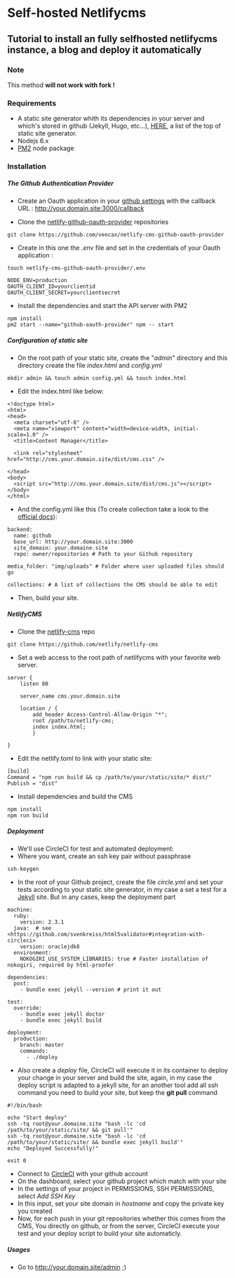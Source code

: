 # Self-hosted Netlifycms
## Tutorial to install an fully selfhosted netlifycms instance, a blog and deploy it automatically

### Note

This method **will not work with fork !**

### Requirements
- A static site generator whith its dependencies in your server and which's stored in github (Jekyll, Hugo, etc...), [HERE](https://www.staticgen.com/), a list of the top of static site generator.
- Nodejs 6.x
- [PM2](https://github.com/Unitech/pm2) node package

### Installation

##### The Github Authentication Provider

- Create an Oauth application in your [github settings](https://github.com/settings/developers) with the callback URL : http://your.domain.site:3000/callback

- Clone the [netlify-github-oauth-provider](https://github.com/vencax/netlify-cms-github-oauth-providernetli) repositories
```
git clone https://github.com/vencax/netlify-cms-github-oauth-provider
```
- Create in this one the _.env_ file and set in the credentials of your Oauth application :
```
touch netlify-cms-github-oauth-provider/.env
```
```
NODE_ENV=production
OAUTH_CLIENT_ID=yourclientid
OAUTH_CLIENT_SECRET=yourclientsecret
```
- Install the dependencies and start the API server with PM2
```
npm install
pm2 start --name="github-oauth-provider" npm -- start
```
##### Configuration of static site
- On the root path of your static site, create the "_admin_" directory and this directory create the file _index.html_ and _config.yml_
```
mkdir admin && touch admin config.yml && touch index.html
```
- Edit the index.html like below:
```
<!doctype html>
<html>
<head>
  <meta charset="utf-8" />
  <meta name="viewport" content="width=device-width, initial-scale=1.0" />
  <title>Content Manager</title>

  <link rel="stylesheet" href="http://cms.your.domain.site/dist/cms.css" />

</head>
<body>
  <script src="http://cms.your.domain.site/dist/cms.js"></script>
</body>
</html>

```
- And the config.yml like this (To create collection take a look to the [official docs](https://github.com/netlify/netlify-cms/blob/master/docs/quick-start.md)):
```
backend:
  name: github
  base_url: http://your.domain.site:3000
  site_domain: your.domaine.site
  repo: owner/repositories # Path to your Github repository

media_folder: "img/uploads" # Folder where user uploaded files should go

collections: # A list of collections the CMS should be able to edit
```
- Then, build your site.

##### NetlifyCMS

- Clone the [netlify-cms](https://github.com/netlify/netlify-cms) repo
```
git clone https://github.com/netlify/netlify-cms
```
- Set a web access to the root path of netlifycms with your favorite web server.
```
server {
    listen 80

    server_name cms.your.domain.site

    location / {
        add_header Access-Control-Allow-Origin "*";
        root /path/to/netlify-cms;
        index index.html;
        }

}
```
- Edit the netlify.toml to link with your static site:
```
[build]
Command = "npm run build && cp /path/to/your/static/site/* dist/"
Publish = "dist"

```
- Install dependencies and build the CMS
```
npm install
npm run build
```

##### Deployment

- We'll use CircleCI for test and automated deployment:
- Where you want, create an ssh key pair without passphrase
```
ssh-keygen
```
- In the root of your Github project, create the file _circle.yml_ and set your tests according to your static site generator, in my case a set a test for a [Jekyll](https://jekyllrb.com/) site. But in any cases, keep the deployment part
```
machine:
  ruby:
    version: 2.3.1
  java:  # see <https://github.com/svenkreiss/html5validator#integration-with-circleci>
    version: oraclejdk8
  environment:
    NOKOGIRI_USE_SYSTEM_LIBRARIES: true # Faster installation of nokogiri, required by html-proofer

dependencies:
  post:
    - bundle exec jekyll --version # print it out

test:
  override:
    - bundle exec jekyll doctor
    - bundle exec jekyll build

deployment:
  production:
    branch: master
    commands:
      - ./deploy
```
- Also create a _deploy_ file, CircleCI will execute it in its container to deploy your change in your server and build the site, again, in my case the deploy script is adapted to a jekyll site, for an another tool add all ssh command you need to build your site, but keep the __git pull__ command
```
#!/bin/bash

echo "Start deploy"
ssh -tq root@your.domaine.site "bash -lc 'cd /path/to/your/static/site/ && git pull'"
ssh -tq root@your.domaine.site "bash -lc 'cd /path/to/your/static/site/ && bundle exec jekyll build'"
echo "Deployed Successfully!"

exit 0

```
- Connect to [CircleCI](https://circleci.com/vcs-authorize/) with your github account
- On the dashboard, select your github project which match with your site
- In the settings of your project in PERMISSIONS, SSH PERMISSIONS, select _Add SSH Key_
- In this input, set your site domain in _hostname_ and copy the private key you created
- Now, for each push in your git repositories whether this comes from the CMS, You directly on github, or from the server, CircleCI execute your test and your deploy script to build your site automaticly.

##### Usages

- Go to http://your.domain.site/admin ;)
